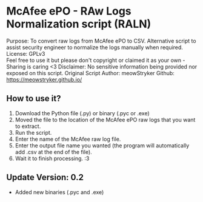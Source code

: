 # McAfee ePO - RAw Logs Normalization script (RALN)  
Purpose: To convert raw logs from McAfee ePO to CSV. Alternative script to assist security engineer to normalize the logs manually when required.
License: GPLv3  
Feel free to use it but please don't copyright or claimed it as your own - Sharing is caring <3
Disclaimer: No sensitive information being provided nor exposed on this script.
Original Script Author: meowStryker
Github: https://meowstryker.github.io/

## How to use it?
1. Download the Python file (.py) or binary (.pyc or .exe)  
2. Moved the file to the location of the McAfee ePO raw logs that you want to extract.  
3. Run the script.  
4. Enter the name of the McAfee raw log file.  
5. Enter the output file name you wanted (the program will automatically add .csv at the end of the file).  
6. Wait it to finish processing. :3 

## Update Version: 0.2  
- Added new binaries (.pyc and .exe)
